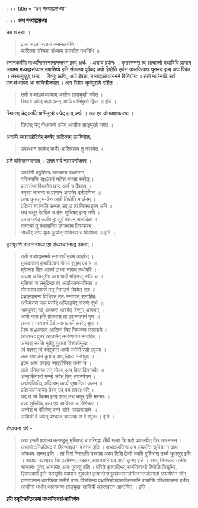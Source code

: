 +++
title = "४९ मध्याह्नसंध्या"

+++
**अथ मध्याह्नसंध्या**

तत्र शङ्खः ।

> प्रातः संध्यां मध्यमां स्नानकर्मणि ।  
> सादित्यां पश्चिमां संध्याम् उपासीत यथविधि ॥

स्नानकर्मणि माध्यन्दिनस्नानानन्तरम् इत्य् अर्थः । अत्रायं प्रयोगः । कृतस्ननस् त्व् आचान्तो यथाविधि प्राणान् आयम्य मध्याह्नसंध्याम् उपासिष्ये इति संकल्प्य पूर्ववद् अपो हिष्ठेति तृचेन याजयित्वापः पुनन्त्व् इत्य् अपः पिबेत् । तस्यानुष्टुब् छन्दः । विष्णुः ऋषिः, अपो देवता, मध्याह्नसंध्याचमने विनियोगः । ततो मार्जनादि सर्वं प्रातःसंध्यावद् आ सावित्रीजपात् । अत्र विशेषः कूर्मपुराणे दर्शितः ।

> ततो मध्याह्नसंध्यायाम् असीनः प्राङ्मुखो जपेत् ।  
> स्थितो जपेत् सदादालम् आदित्याभिमुखो द्विजः ॥ इति ।

स्थितश् चेद् आदित्याभिमुखो जपेद् इत्य् अर्थः । अत एव योगयाज्ञवल्क्यः ।

> तिष्ठंश् चेद् वीक्षमाणो ऽर्कम् आसीनः प्राङ्मुखो जपेत् ।

अत्रापि स्वशाखोदितैर् मन्त्रैर् आदित्यम् उपतिष्ठेत्, 

> उपस्थानं स्वकैर् कर्मैर् आदित्यस्य तु कारयेत् ।

इति वसिष्ठस्मरणात् । एतत् सर्वं नारायणोक्तम् ।

> उपवीती बद्धशिखः समाचम्य यथागमम् ।  
> पवित्रपाणिः स्ॐकरं यज्ञेशं मनसा स्मरेत् ॥  
> प्रातःसंध्याविधानेन छन्द आर्षं च दैवतम् ।  
> स्मृत्वा चाचम्य च प्राणान् आयमेद् दर्भपाणिना ॥  
> आपः पुनन्तु मन्त्रेण आपो तिष्ठेति मार्जनम् ।  
> प्रक्षिप्य चाञ्जलिं सम्यग् उद् उ त्यं चित्रम् इत्य् अपि ॥  
> तच् चक्षुर् देवहितं च हंसः शुचिषद् इत्य् अपि ।  
> एतज् जपेद् ऊर्धवाहुः सूर्यं पश्यन् समाहितः ॥  
> गायत्र्या तु यथाशक्ति उपस्थाय दिवाकरम् ।  
> नोच्चैर् जप्यं बुधः कुर्यात् सावित्र्या च विसेषतः ॥ इति ।

कूर्मपुराणे तत्स्नानमध्य एव संध्याचमनाद्य् उक्तम् ।

> ततो मध्याह्नसमये स्नानार्थं मृदम् आहरेत् ।  
> पुष्पाक्षतान् कुशतिलान् गोमयं शुद्धम् एव च ॥  
> मृदैकया शिरः क्षाल्यं द्वाभ्यां नाबेस् तथोपरि ।  
> अधश् च तिसृभिः कायं पादौ षड्भिस् तथैव च ॥  
> मृत्तिका च समुद्दिष्टा त्व् आर्द्रामलकमत्रिका ।  
> गोमयस्य प्रमाणं तत् तेनाङ्गं लेपयेत् ततः ॥  
> प्रक्षाल्याचम्य विधिवत् ततः स्नायात् समाहितः ।  
> अभिमन्त्र्य जलं मन्त्रैर् अब्लिङ्गैर् वारुणैः शुभैः ॥  
> भावपूतस् तद् अव्यक्तं धारयेद् विष्णुम् अव्ययम् ।  
> आपो नारा इति प्रोक्तास् ता एवास्यायनं पुनः ॥  
> तस्मान् नारायणं देवं स्नानकाले स्मरेद् बुधः ।  
> प्रेक्ष्य स्ॐकारम् आदित्यं त्रिर् निमज्ज्य जलाशये ॥  
> आचान्तः पुनर् आचामेन् मन्त्रेणानेन मन्त्रवित् ।  
> अन्तश् चरसि भूतेषु गुहायां विश्वतोमुखः ॥  
> त्वं यज्ञस् त्वं वषट्कार आपो ज्योती रसो ऽमृतम् ।  
> ततः संमार्जनं कुर्याद् आप् हिष्ठा मनोभुवः ॥  
> इदम् आपः प्रवहत व्याहृतीभिस् तथैव च ।  
> ततो ऽभिमन्त्र्य तत् तोयम् आप् हिष्टादिमन्त्रकैः ॥  
> अन्तर्जलगतो मग्नो जपेत् त्रिर् अघमर्षणम् ।  
> अथोपतिष्ठेद् अदित्यम् ऊर्ध्वं पुष्पान्वितं जलम् ॥  
> प्रक्षिप्यालोकयेद् देवम् उद् वयं तमसः परि ।  
> उद् उ त्यं चित्रम् इत्य् एतत् तच् चक्षुर् इति मन्त्रतः ॥  
> हंअः शुचिषिद् इत्य् एव सावित्र्या च विशेषतः ।  
> अन्यैश् च वैदिकैर् मन्त्रैः सौरैः पापप्रणाशनैः ॥  
> सावित्रीं वै जपेत् पश्चाज् जपयज्ञः स वै स्मृतः । इति ।

बोधायनो ऽपि -  


> अथ हस्तौ प्रक्षाल्य कमण्डुलुं मृत्पिण्डं च परिगृह्य तीर्थे गत्वा त्रिः पदौ प्रक्षालयेत् त्रिर् आत्मानम् । अथापो ऽभिप्रतिपद्यते हिरण्यशृङ्गं वरुणम् इति । अथाञ्जलिना अप उपहन्ति सुमित्रा न आप ओषधयः सन्त्व् इति । तां दिशं निरुक्षति यस्याम् अस्य दिशि द्वेष्यो भवति दुर्मित्रास् तस्मै भूयासुर् इति । अथाप उपस्पृश्य त्रिः प्रदक्षिणम् उदकम् आवर्तयति यद् अपां क्रूरम् इति । अप्सु निमज्ज्य उत्तीर्य चाचान्तः पुनर् आचामेत् आपः पुनन्तु इति । पवित्रे कृत्वाद्भिर् मार्जयित्वापो हिष्ठेति तिसृभिर् हिरण्यवर्णां इति चतसृभिः पवमानः सुवर्जन इत्यान्तेनानुवाकेनामार्जयित्वान्तर्जलगतो ऽघमर्षणेन त्रीन् प्राणायामान् धारयित्वा उत्तीर्य वासः पीडयित्वा प्रक्षालितोपवाताक्लिष्टानि वासांसि परिधायाचम्य दर्भेष्व् आसीनो धर्भान् धारयमाणः प्राङ्मुखः सावित्रीं सहस्रकृत्व आवर्तयेत् । इति ।

**इति स्मृतिचन्द्रिकायां माध्यन्दिनसंध्यानिर्णयः**
